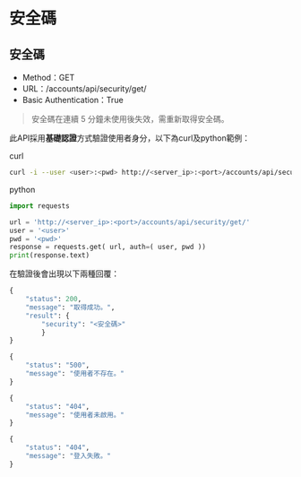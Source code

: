 # 安全碼

## 安全碼

* Method：GET
* URL：/accounts/api/security/get/
* Basic Authentication：True

> 安全碼在連續 5 分鐘未使用後失效，需重新取得安全碼。

此API採用**基礎認證**方式驗證使用者身分，以下為curl及python範例：

curl

```bash
curl -i --user <user>:<pwd> http://<server_ip>:<port>/accounts/api/security/get/
```

python

```python
import requests

url = 'http://<server_ip>:<port>/accounts/api/security/get/'
user = '<user>'
pwd = '<pwd>'
response = requests.get( url, auth=( user, pwd ))
print(response.text)
```

在驗證後會出現以下兩種回覆：

```python
{    
    "status": 200,
    "message": "取得成功。",
    "result": {
        "security": "<安全碼>"
        }
}
```

```python
{
    "status": "500",
    "message": "使用者不存在。"
}

{
    "status": "404",
    "message": "使用者未啟用。"
}

{
    "status": "404",
    "message": "登入失敗。"
}
```
